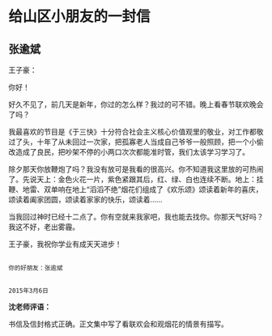 # 给山区小朋友的一封信 #

## 张逾斌 ##

王子豪：
   
你好！
   
好久不见了，前几天是新年，你过的怎么样？我过的可不错。晚上看春节联欢晚会了吗？

我最喜欢的节目是《于三快》十分符合社会主义核心价值观里的敬业，对工作都敬过了头，十年了从未回过一次家，把孤寡老人当成自己爷爷一般照顾，把一个小偷改造成了良民，把吵架不停的小两口次次都能准时管，我们太该学习学习了。
   
除夕那天你放鞭炮了吗？我没有放可是我看的很高兴。你不知道我这里放的可热闹了。先说天上：金色火花一片，紫色紧跟其后，红、绿、白也连续不断。地上：挂鞭、地雷、双单响在地上“滔滔不绝”烟花们组成了《欢乐颂》颂读着新年的喜庆，颂读着阖家团圆，颂读着家家的快乐，颂读着……
   
当我回过神时已经十二点了。你有空就来我家吧，我也能去找你。你那天气好吗？我这不好，老出雾霾。
   
王子豪，我祝你学业有成天天进步！
                                                              
                                                                                                                    你的好朋友：张逾斌
                                                                
                                                                                                                         2015年3月6日

**沈老师评语：**

书信及信封格式正确。正文集中写了看联欢会和观烟花的情景有描写。
            